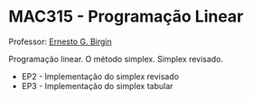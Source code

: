 # MAC315 - Programação Linear

Professor: [Ernesto G. Birgin](http://www.ime.usp.br/~egbirgin/) 

Programação linear. 
O método simplex. 
Simplex revisado. 

- EP2 - Implementação do simplex revisado
- EP3 - Implementação do simplex tabular
